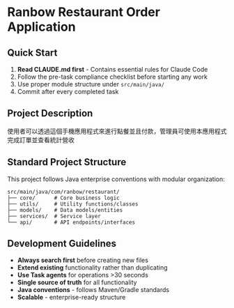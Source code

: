 # Ranbow Restaurant Order Application

## Quick Start

1. **Read CLAUDE.md first** - Contains essential rules for Claude Code
2. Follow the pre-task compliance checklist before starting any work
3. Use proper module structure under `src/main/java/`
4. Commit after every completed task

## Project Description

使用者可以透過這個手機應用程式來進行點餐並且付款，管理員可使用本應用程式完成訂單並查看統計營收

## Standard Project Structure

This project follows Java enterprise conventions with modular organization:

```
src/main/java/com/ranbow/restaurant/
├── core/      # Core business logic
├── utils/     # Utility functions/classes
├── models/    # Data models/entities
├── services/  # Service layer
└── api/       # API endpoints/interfaces
```

## Development Guidelines

- **Always search first** before creating new files
- **Extend existing** functionality rather than duplicating  
- **Use Task agents** for operations >30 seconds
- **Single source of truth** for all functionality
- **Java conventions** - follows Maven/Gradle standards
- **Scalable** - enterprise-ready structure
